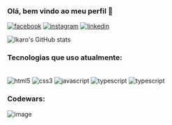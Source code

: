 ### Olá, bem vindo ao meu perfil 🤙

[![facebook](https://img.shields.io/badge/Facebook-1877F2?style=for-the-badge&logo=facebook&logoColor=white
)](https://www.facebook.com/ikarochagas/)
[![instagram](https://img.shields.io/badge/Instagram-E4405F?style=for-the-badge&logo=instagram&logoColor=white
)](https://www.instagram.com/ikarochagas/)
[![linkedin](https://img.shields.io/badge/LinkedIn-0077B5?style=for-the-badge&logo=linkedin&logoColor=white
)](https://www.linkedin.com/in/%C3%ADkaro-chagas-60814414a/)

![Ikaro's GitHub stats](https://github-readme-stats.vercel.app/api?username=IkaroChagas&show_icons=true&theme=onedark)

### Tecnologias que uso atualmente:

<div style= "display: inline-block"><br/>
<img align="center" alt="html5" src="https://img.shields.io/badge/HTML5-E34F26?style=for-the-badge&logo=html5&logoColor=white">
<img align="center" alt="css3" src="https://img.shields.io/badge/CSS3-1572B6?style=for-the-badge&logo=css3&logoColor=white">
<img align="center" alt="javascript" src="https://img.shields.io/badge/JavaScript-F7DF1E?style=for-the-badge&logo=javascript&logoColor=black">
<img align="center" alt="typescript" src="https://img.shields.io/badge/TypeScript-007ACC?style=for-the-badge&logo=typescript&logoColor=white">
<img align="center" alt="typescript" src="https://img.shields.io/badge/React-20232A?style=for-the-badge&logo=react&logoColor=61DAFB">

### Codewars:

![image](https://www.codewars.com/users/IkaroChagas/badges/large)

</div>
